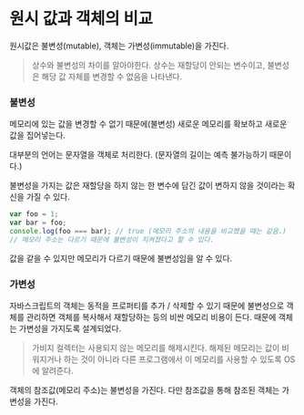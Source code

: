 # 원시 값과 객체의 비교

원시값은 불변성(mutable), 객체는 가변성(immutable)을 가진다.

> 상수와 불변성의 차이를 알아야한다. 상수는 재할당이 안되는 변수이고, 불변성은 해당 값 자체를 변경할 수 없음을 나타낸다.

### 불변성

메모리에 있는 값을 변경할 수 없기 때문에(불변성) 새로운 메모리를 확보하고 새로운 값을 집어넣는다.

대부분의 언어는 문자열을 객체로 처리한다. (문자열의 길이는 예측 불가능하기 때문이다.)

불변성을 가지는 값은 재할당을 하지 않는 한 변수에 담긴 값이 변하지 않을 것이라는 확신을 가질 수 있다.

```js
var foo = 1;
var bar = foo;
console.log(foo === bar); // true (메모리 주소의 내용을 비교했을 때는 같음.)
// 메모리 주소는 다르기 때문에 불변성이 지켜졌다고 할 수 있다.
```

값을 같을 수 있지만 메모리가 다르기 때문에 불변성임을 알 수 있다.

### 가변성

자바스크립트의 객체는 동적을 프로퍼티를 추가 / 삭제할 수 있기 때문에 불변성으로 객체를 관리하면 객체를 복사해서 재할당하는 등의 비싼 메모리 비용이 든다. 때문에 객체는 가변성을 가지도록 설계되었다.

> 가비지 컬렉터는 사용되지 않는 메모리를 해제시킨다. 해제된 메모리는 값이 비워지거나 하는 것이 아니라 다른 프로그램에서 이 메모리를 사용할 수 있도록 OS에 알려준다.

객체의 참조값(메모리 주소)는 불변성을 가진다. 다만 참조값을 통해 참조된 객체는 가변성을 가진다.
